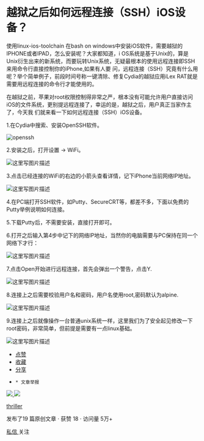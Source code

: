 # 越狱之后如何远程连接（SSH）iOS设备？

使用linux-ios-toolchain 在bash on windows中安装iOS软件，需要越狱的IPHONE或者IPAD，怎么安装呢？大家都知道，i
OS系统是基于Unix的，算是Unix衍生出来的新系统，而要玩转Unix系统，无疑最根本的使用远程连接即SSH来用命令行直接控制你的iPhone,如果有人要
问，远程连接（SSH）究竟有什么用呢？举个简单例子，前段时间号称一键清除、修复Cydia的越狱应用iLex RAT就是需要用远程连接的命令行才能使用的。

在越狱之前，苹果对root权限控制得非常之严，根本没有可能允许用户直接访问iOS的文件系统，更别提远程连接了，幸运的是，越狱之后，用户真正当家作主了，今天我
们就来看一下如何远程连接（SSH）iOS设备。

1.在Cydia中搜索、安装OpenSSH软件。

![openssh](https://img-blog.csdn.net/20160429113257187)

2.安装之后，打开设置 -> WiFi。

![这里写图片描述](https://img-blog.csdn.net/20160429113331091)

3.点击已经连接的WiFi的右边的小箭头查看详情，记下iPhone当前网络IP地址。

![这里写图片描述](https://img-blog.csdn.net/20160429113404888)

4.在PC端打开SSH软件，如Putty、SecureCRT等，都差不多，下面以免费的Putty举例说明如何连接。

5.下载Putty后，不需要安装，直接打开即可。

6.打开之后输入第4步中记下的网络IP地址，当然你的电脑需要与PC保持在同一个网络下才行：

![这里写图片描述](https://img-blog.csdn.net/20160429113429482)

7.点击Open开始进行远程连接，首先会弹出一个警告，点击Y.

![这里写图片描述](https://img-blog.csdn.net/20160429113438767)

8.连接上之后需要校验用户名和密码，用户名使用root,密码默认为alpine.

![这里写图片描述](https://img-blog.csdn.net/20160429113451751)

9.连接上之后就像操作一台普通unix系统一样，这里我们为了安全起见修改一下root密码，非常简单，但前提是需要有一点linux基础。

![这里写图片描述](https://img-blog.csdn.net/20160429113500826)

  * [ 点赞  ](javascript:;)
  * [ 收藏  ](javascript:;)
  * [ 分享 ](javascript:;)
  *     * 文章举报 

[ ![](https://profile.csdnimg.cn/2/1/1/3_thriller)
![](https://g.csdnimg.cn/static/user-reg-year/1x/20.png)
](https://blog.csdn.net/thriller)

[ thriller ](https://blog.csdn.net/thriller)

发布了19 篇原创文章  ·  获赞 18  ·  访问量 5万+

[ 私信 ](https://im.csdn.net/im/main.html?userName=thriller) 关注


